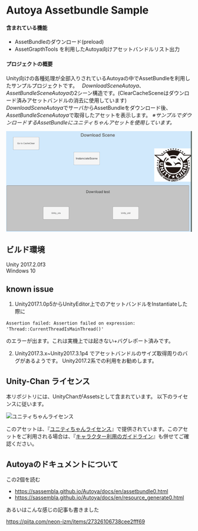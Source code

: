 # Autoya Assetbundle Sample
#### 含まれている機能
- AssetBundleのダウンロード(preload)
- AssetGrapthTools を利用したAutoya向けアセットバンドルリスト出力

#### プロジェクトの概要
Unity向けの各種処理が全部入りされているAutoyaの中でAssetBundleを利用したサンプルプロジェクトです。  
*DownloadSceneAutoya*、*AssetBundleSceneAutoya*の2シーン構造です。(ClearCacheSceneはダウンロード済みアセットバンドルの消去に使用しています)  
*DownloadSceneAutoya*でサーバからAssetBundleをダウンロード後、*AssetBundleSceneAutoya*で取得したアセットを表示します。 
*※サンプルでダウンロードするAssetBundleにユニティちゃんアセットを使用しています。*

![デモシーン](https://raw.githubusercontent.com/neon-izm/AssetBundleManager/master/AssetBundleLoadDemo.gif "サンプルプロジェクトの動作")


## ビルド環境
Unity 2017.2.0f3  
Windows 10 

## known issue
1. Unity2017.1.0p5からUnityEditor上でのアセットバンドルをInstantiateした際に
```
Assertion failed: Assertion failed on expression: 'Thread::CurrentThreadIsMainThread()'
```
のエラーが出ます。これは実機上では起きない+バグレポート済みです。

2. Unity2017.3.x~Unity2017.3.1p4 でアセットバンドルのサイズ取得周りのバグがあるようです。
Unity2017.2系での利用をお勧めします。


## Unity-Chan ライセンス
本リポジトリには、UnityChanがAssetsとして含まれています。 以下のライセンスに従います。

<div><img src="http://unity-chan.com/images/imageLicenseLogo.png" alt="ユニティちゃんライセンス"><p>このアセットは、『<a href="http://unity-chan.com/contents/license_jp/" target="_blank">ユニティちゃんライセンス</a>』で提供されています。このアセットをご利用される場合は、『<a href="http://unity-chan.com/contents/guideline/" target="_blank">キャラクター利用のガイドライン</a>』も併せてご確認ください。</p></div>

## Autoyaのドキュメントについて
この2個を読む
- https://sassembla.github.io/Autoya/docs/en/assetbundle0.html
- https://sassembla.github.io/Autoya/docs/en/resource_generate0.html

あるいはこんな感じの記事も書きました

https://qiita.com/neon-izm/items/27326106738cee2fff69
